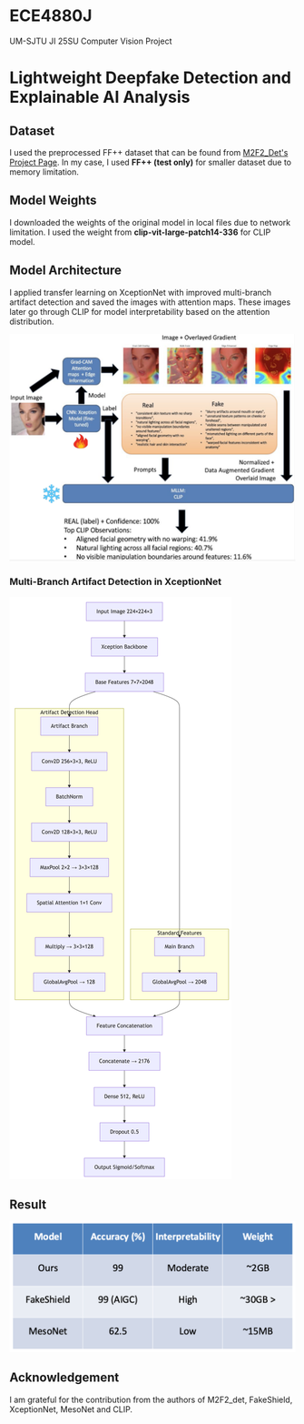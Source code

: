 # ECE4880J
UM-SJTU JI 25SU Computer Vision Project

# Lightweight Deepfake Detection and Explainable AI Analysis

## Dataset
I used the preprocessed FF++ dataset that can be found from [M2F2_Det's Project Page](https://github.com/CHELSEA234/M2F2_Det?tab=readme-ov-file). In my case, I used **FF++ (test only)** for smaller dataset due to memory limitation.

## Model Weights
I downloaded the weights of the original model in local files due to network limitation.
I used the weight from **clip-vit-large-patch14-336** for CLIP model.

## Model Architecture
I applied transfer learning on XceptionNet with improved multi-branch artifact detection and saved the images with attention maps. These images later go through CLIP for model interpretability based on the attention distribution.

![Model Architecture](img/arch.png)

### Multi-Branch Artifact Detection in XceptionNet
![Multi-Branch Detection](img/multi_branch.png)

## Result
![Benchmark](img/result.png)

## Acknowledgement
I am grateful for the contribution from the authors of M2F2_det, FakeShield, XceptionNet, MesoNet and CLIP.